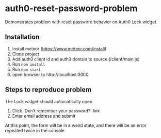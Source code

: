 # auth0-reset-password-problem
Demonstrates problem with reset password behavior on Auth0 Lock widget

## Installation
1. Install meteor (https://www.meteor.com/install)
2. Clone project
3. Add auth0 client id and auth0 domain to source (/client/main.js)
4. Run `npm install`
5. Run `npm start`
6. open browser to http://localhost:3000

## Steps to reproduce problem
The Lock widget should automatically open.
1. Click 'Don't remember your password?` link
2. Enter email address and submit

At this point, the form will be in a weird state, and there will be an error repeated twice in the console.

